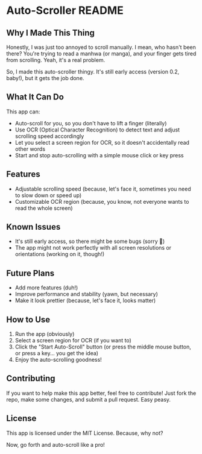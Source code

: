 # Auto-Scroller README

## Why I Made This Thing

Honestly, I was just too annoyed to scroll manually. I mean, who hasn't been there? You're trying to read a manhwa (or manga), and your finger gets tired from scrolling. Yeah, it's a real problem.

So, I made this auto-scroller thingy. It's still early access (version 0.2, baby!), but it gets the job done.

## What It Can Do

This app can:

* Auto-scroll for you, so you don't have to lift a finger (literally)
* Use OCR (Optical Character Recognition) to detect text and adjust scrolling speed accordingly
* Let you select a screen region for OCR, so it doesn't accidentally read other words
* Start and stop auto-scrolling with a simple mouse click or key press

## Features

* Adjustable scrolling speed (because, let's face it, sometimes you need to slow down or speed up)
* Customizable OCR region (because, you know, not everyone wants to read the whole screen)

## Known Issues

* It's still early access, so there might be some bugs (sorry 🥺)
* The app might not work perfectly with all screen resolutions or orientations (working on it, though!)

## Future Plans

* Add more features (duh!)
* Improve performance and stability (yawn, but necessary)
* Make it look prettier (because, let's face it, looks matter)

## How to Use

1. Run the app (obviously)
2. Select a screen region for OCR (if you want to)
3. Click the "Start Auto-Scroll" button (or press the middle mouse button, or press a key... you get the idea)
4. Enjoy the auto-scrolling goodness!

## Contributing

If you want to help make this app better, feel free to contribute! Just fork the repo, make some changes, and submit a pull request. Easy peasy.

## License

This app is licensed under the MIT License. Because, why not?

Now, go forth and auto-scroll like a pro!